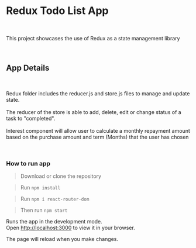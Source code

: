 <h1> Redux Todo List App </h1>
<br>
<p>
This project showcases the use of Redux as a state management library
</p>
<br>

<h2>App Details</h2>
<br>
<p>
Redux folder includes the reducer.js and store.js files to manage and update state.  
<br>
<br>
The reducer of the store is able to add, delete, edit or change status of a task to "completed".
<br>

<br>
Interest component will allow user to calculate a monthly repayment amount based on the purchase amount and 
term (Months) that the user has chosen 
</p>
<br>

<h3> How to run app </h3>

> Download or clone the repository

> Run `npm install`

> Run `npm i react-router-dom`

> Then run `npm start`

Runs the app in the development mode.\
Open [http://localhost:3000](http://localhost:3000) to view it in your browser.

The page will reload when you make changes.
